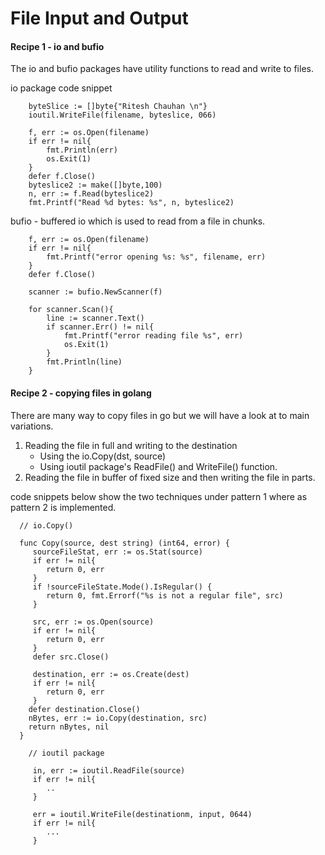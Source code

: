 # File Input and Output

#### Recipe 1 - io and bufio

The io and bufio packages have utility functions to read and write to files.

io package code snippet
```
    byteSlice := []byte{"Ritesh Chauhan \n"}
    ioutil.WriteFile(filename, byteslice, 066)

    f, err := os.Open(filename)
    if err != nil{
        fmt.Println(err)
        os.Exit(1)
    }
    defer f.Close()
    byteslice2 := make([]byte,100)
    n, err := f.Read(byteslice2)
    fmt.Printf("Read %d bytes: %s", n, byteslice2)

```

bufio - buffered io which is used to read from a file in chunks.

```
    f, err := os.Open(filename)
    if err != nil{
        fmt.Printf("error opening %s: %s", filename, err)
    }
    defer f.Close()

    scanner := bufio.NewScanner(f)

    for scanner.Scan(){
        line := scanner.Text()
        if scanner.Err() != nil{
            fmt.Printf("error reading file %s", err)
            os.Exit(1)
        }
        fmt.Println(line)
    }
```


#### Recipe 2 - copying files in golang

There are many way to copy files in go but we will have a look at to main variations.

1. Reading the file in full and writing to the destination
    * Using the io.Copy(dst, source)
    * Using ioutil package's ReadFile() and WriteFile() function.
2. Reading the file in buffer of fixed size and then writing the file in parts.

code snippets below show the two techniques under pattern 1 where as pattern 2 is implemented.

```
  // io.Copy()

  func Copy(source, dest string) (int64, error) {
     sourceFileStat, err := os.Stat(source)
     if err != nil{
        return 0, err
     }
     if !sourceFileState.Mode().IsRegular() {
        return 0, fmt.Errorf("%s is not a regular file", src)
     }

     src, err := os.Open(source)
     if err != nil{
        return 0, err
     }
     defer src.Close()

     destination, err := os.Create(dest)
     if err != nil{
        return 0, err
     }
    defer destination.Close()
    nBytes, err := io.Copy(destination, src)
    return nBytes, nil
  }

```

```
    // ioutil package

     in, err := ioutil.ReadFile(source)
     if err != nil{
        ..
     }

     err = ioutil.WriteFile(destinationm, input, 0644)
     if err != nil{
        ...
     }
```

